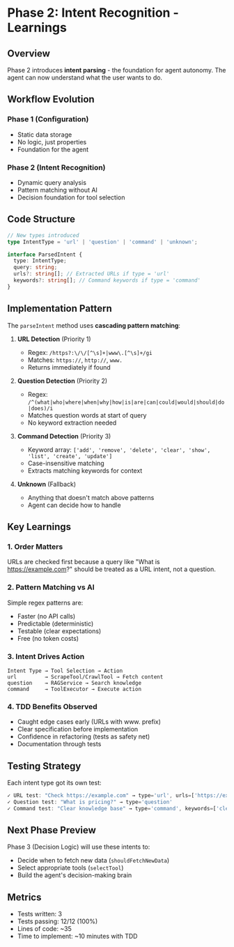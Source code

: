 # Phase 2: Intent Recognition - Learnings

## Overview

Phase 2 introduces **intent parsing** - the foundation for agent autonomy. The agent can now understand what the user wants to do.

## Workflow Evolution

### Phase 1 (Configuration)

- Static data storage
- No logic, just properties
- Foundation for the agent

### Phase 2 (Intent Recognition)

- Dynamic query analysis
- Pattern matching without AI
- Decision foundation for tool selection

## Code Structure

```typescript
// New types introduced
type IntentType = 'url' | 'question' | 'command' | 'unknown';

interface ParsedIntent {
  type: IntentType;
  query: string;
  urls?: string[]; // Extracted URLs if type = 'url'
  keywords?: string[]; // Command keywords if type = 'command'
}
```

## Implementation Pattern

The `parseIntent` method uses **cascading pattern matching**:

1. **URL Detection** (Priority 1)
   - Regex: `/https?:\/\/[^\s]+|www\.[^\s]+/gi`
   - Matches: `https://`, `http://`, `www.`
   - Returns immediately if found

2. **Question Detection** (Priority 2)
   - Regex: `/^(what|who|where|when|why|how|is|are|can|could|would|should|do|does)/i`
   - Matches question words at start of query
   - No keyword extraction needed

3. **Command Detection** (Priority 3)
   - Keyword array: `['add', 'remove', 'delete', 'clear', 'show', 'list', 'create', 'update']`
   - Case-insensitive matching
   - Extracts matching keywords for context

4. **Unknown** (Fallback)
   - Anything that doesn't match above patterns
   - Agent can decide how to handle

## Key Learnings

### 1. **Order Matters**

URLs are checked first because a query like "What is https://example.com?" should be treated as a URL intent, not a question.

### 2. **Pattern Matching vs AI**

Simple regex patterns are:

- Faster (no API calls)
- Predictable (deterministic)
- Testable (clear expectations)
- Free (no token costs)

### 3. **Intent Drives Action**

```
Intent Type → Tool Selection → Action
url         → ScrapeTool/CrawlTool → Fetch content
question    → RAGService → Search knowledge
command     → ToolExecutor → Execute action
```

### 4. **TDD Benefits Observed**

- Caught edge cases early (URLs with www. prefix)
- Clear specification before implementation
- Confidence in refactoring (tests as safety net)
- Documentation through tests

## Testing Strategy

Each intent type got its own test:

```javascript
✓ URL test: "Check https://example.com" → type='url', urls=['https://example.com']
✓ Question test: "What is pricing?" → type='question'
✓ Command test: "Clear knowledge base" → type='command', keywords=['clear']
```

## Next Phase Preview

Phase 3 (Decision Logic) will use these intents to:

- Decide when to fetch new data (`shouldFetchNewData`)
- Select appropriate tools (`selectTool`)
- Build the agent's decision-making brain

## Metrics

- Tests written: 3
- Tests passing: 12/12 (100%)
- Lines of code: ~35
- Time to implement: ~10 minutes with TDD
